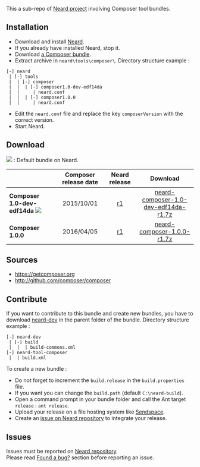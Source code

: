 This a sub-repo of [Neard project](https://github.com/crazy-max/neard) involving Composer tool bundles.

## Installation

* Download and install [Neard](https://github.com/crazy-max/neard).
* If you already have installed Neard, stop it.
* Download [a Composer bundle](#download).
* Extract archive in `neard\tools\composer\`. Directory structure example :

```
[-] neard
 | [-] tools
 |  | [-] composer 
 |  |  | [-] composer1.0-dev-edf14da
 |  |     | neard.conf
 |  |  | [-] composer1.0.0
 |  |     | neard.conf
```

* Edit the `neard.conf` file and replace the key `composerVersion` with the correct version.
* Start Neard.

## Download

![](https://raw.github.com/crazy-max/neard-tool-composer/master/img/star-20160403.png) : Default bundle on Neard.

|                              | Composer release date | Neard release | Download |
| -----------------------------|:---------------------:|:-------------:|:--------:|
| **Composer 1.0-dev-edf14da** ![](https://raw.github.com/crazy-max/neard-tool-composer/master/img/star-20160403.png) | 2015/10/01 | [r1](https://github.com/crazy-max/neard-tool-composer/releases/tag/r1) | [neard-composer-1.0-dev-edf14da-r1.7z](https://github.com/crazy-max/neard-tool-composer/releases/download/r1/neard-composer-1.0-dev-edf14da-r1.7z) |
| **Composer 1.0.0** | 2016/04/05 | [r1](https://github.com/crazy-max/neard-tool-composer/releases/tag/r1) | [neard-composer-1.0.0-r1.7z](https://github.com/crazy-max/neard-tool-composer/releases/download/r1/neard-composer-1.0.0-r1.7z) |

## Sources

* https://getcomposer.org
* http://github.com/composer/composer

## Contribute

If you want to contribute to this bundle and create new bundles, you have to download [neard-dev](https://github.com/crazy-max/neard-dev) in the parent folder of the bundle.
Directory structure example :

```
[-] neard-dev
 | [-] build
 |  |  | build-commons.xml 
[-] neard-tool-composer
 |  | build.xml
```

To create a new bundle :
* Do not forget to increment the `build.release` in the `build.properties` file.
* If you want you can change the `build.path` (default `C:\neard-build`).
* Open a command prompt in your bundle folder and call the Ant target `release` : `ant release`.
* Upload your release on a file hosting system like [Sendspace](https://www.sendspace.com/).
* Create an [issue on Neard repository](https://github.com/crazy-max/neard/issues) to integrate your release.

## Issues

Issues must be reported on [Neard repository](https://github.com/crazy-max/neard/issues).<br />
Please read [Found a bug?](https://github.com/crazy-max/neard#found-a-bug) section before reporting an issue.
